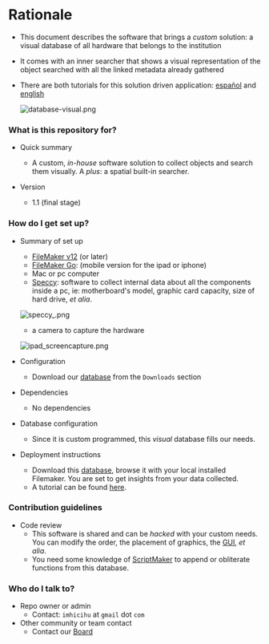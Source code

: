 # Rationale #

* This document describes the software that brings a _custom_ solution: a visual database of all hardware that belongs to the institution
* It comes with an inner searcher that shows a visual representation of the object searched with all the linked metadata already gathered
* There are both tutorials for this solution driven application: [español](https://bitbucket.org/imhicihu/patrimonio-database/src/9d7e216cf31eb8965d1521eb811c9cdef37fcbfe/tutorial_esp.md?at=master) and [english](https://bitbucket.org/imhicihu/patrimonio-database/src/9d7e216cf31eb8965d1521eb811c9cdef37fcbfe/tutorial.md?at=master)
   
   ![database-visual.png](https://bitbucket.org/repo/yLrxrz/images/1038236768-database-visual.png)

### What is this repository for? ###

* Quick summary
     - A custom, _in-house_ software solution to collect objects and search them visually. A _plus_: a spatial built-in searcher.
     
* Version
     - 1.1 (final stage)
	

### How do I get set up? ###

* Summary of set up
     - [FileMaker v12](http://www.filemaker.com/es/products/) (or later)
	 - [FileMaker Go](https://itunes.apple.com/es/app/filemaker-go-16/id1097917885?mt=8): (mobile version for the ipad or iphone)
	 - Mac or pc computer
     - [Speccy](https://www.ccleaner.com/speccy): software to collect internal data about all the components inside a pc, ie: motherboard's model, graphic card capacity, size of hard drive, _et alia_.
     
     ![speccy_.png](https://bitbucket.org/repo/yLrxrz/images/3115705095-speccy_.png)
     
	 - a camera to capture the hardware
     
     ![ipad_screencapture.png](https://bitbucket.org/repo/yLrxrz/images/2801391318-ipad_screencapture.png)


* Configuration
     - Download our [database](https://bitbucket.org/imhicihu/patrimonio-database/downloads/Patrimonio%20inform%C3%A0tico.fmp12) from the `Downloads` section
* Dependencies
     - No dependencies
* Database configuration
     - Since it is custom programmed, this _visual_ database fills our needs.
* Deployment instructions
     - Download this [database](https://bitbucket.org/imhicihu/patrimonio-database/downloads/Patrimonio%20inform%C3%A0tico.fmp12), browse it with your local installed Filemaker. You are set to get insights from your data collected.
     - A tutorial can be found [here](https://bitbucket.org/imhicihu/patrimonio-database/src/1464ed845245/tutorial.md?at=master&fileviewer=file-view-default).

### Contribution guidelines ###

* Code review
     - This software is shared and can be _hacked_ with your custom needs. You can modify the order, the placement of graphics, the [GUI](https://en.wikipedia.org/wiki/Graphical_user_interface), _et alia_.
     - You need some knowledge of [ScriptMaker](https://community.filemaker.com/thread/164531#) to append or obliterate functions from this database.

### Who do I talk to? ###

* Repo owner or admin
     - Contact: `imhicihu` at `gmail` dot `com`
* Other community or team contact
     - Contact our [Board](https://bitbucket.org/imhicihu/patrimonio-database/addon/trello/trello-board)